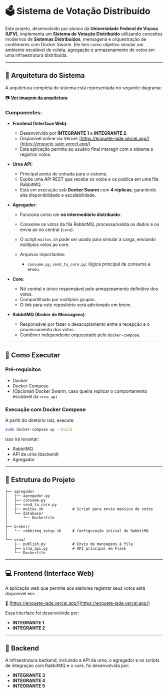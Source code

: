 # 🗳️ Sistema de Votação Distribuído

Este projeto, desenvolvido por alunos da **Universidade Federal de Viçosa (UFV)**, implementa um **Sistema de Votação Distribuído** utilizando conceitos modernos de **Sistemas Distribuídos**, mensageria e orquestração de contêineres com Docker Swarm. Ele tem como objetivo simular um ambiente escalável de coleta, agregação e armazenamento de votos em uma infraestrutura distribuída.

---

## 📐 Arquitetura do Sistema

A arquitetura completa do sistema está representada no seguinte diagrama:

📷 **[Ver imagem da arquitetura](./arquitetura.png)** 


### Componentes:

* **Frontend (Interface Web)**:

  * Desenvolvido por **INTEGRANTE 1** e **INTEGRANTE 2**.
  * Disponível online via Vercel: [https://enquete-jade.vercel.app/](https://enquete-jade.vercel.app/)
  * Esta aplicação permite ao usuário final interagir com o sistema e registrar votos.

* **Urna API**:

  * Principal ponto de entrada para o sistema.
  * Expõe uma API REST que recebe os votos e os publica em uma fila RabbitMQ.
  * Está em execução sob **Docker Swarm** com **4 réplicas**, garantindo alta disponibilidade e escalabilidade.

* **Agregador**:

  * Funciona como um **nó intermediário distribuído**.
  * Consome os votos da fila RabbitMQ, processa/valida os dados e os envia ao nó central (`core`).
  * O script `muitos.sh` pode ser usado para simular a carga, enviando múltiplos votos ao core.
  * Arquivos importantes:

    * `consume.py`, `send_to_core.py`: lógica principal de consumo e envio.

* **Core**:

  * Nó central e único responsável pelo armazenamento definitivo dos votos.
  * Compartilhado por múltiplos grupos.
  * O link para este repositório será adicionado em breve.

* **RabbitMQ (Broker de Mensagens)**:

  * Responsável por fazer o desacoplamento entre a recepção e o processamento dos votos.
  * Contêiner independente orquestrado pelo `docker-compose`.

---

## 🚀 Como Executar

### Pré-requisitos

* Docker
* Docker Compose
* (Opcional) Docker Swarm, caso queira replicar o comportamento escalável da `urna_api`

### Execução com Docker Compose

A partir do diretório raiz, execute:

```bash
sudo docker-compose up --build
```

Isso irá levantar:

* RabbitMQ
* API da urna (backend)
* Agregador

---

## 📁 Estrutura do Projeto

```
├── agregador
│   ├── agregador.py
│   ├── consume.py
│   ├── send_to_core.py
│   ├── muitos.sh             # Script para envio massivo de votos
│   └── database/
│       └── Dockerfile
│
├── broker/
│   └── rabbitmq_setup.sh     # Configuração inicial do RabbitMQ
│
└── urna/
    ├── publish.py            # Envio de mensagens à fila
    ├── urna_api.py           # API principal em Flask
    └── Dockerfile
```

---

## 💻 Frontend (Interface Web)

A aplicação web que permite aos eleitores registrar seus votos está disponível em:

🔗 [https://enquete-jade.vercel.app/](https://enquete-jade.vercel.app/)

Essa interface foi desenvolvida por:

* **INTEGRANTE 1**
* **INTEGRANTE 2**

---

## 🧠 Backend

A infraestrutura backend, incluindo a API da urna, o agregador e os scripts de integração com RabbitMQ e o core, foi desenvolvida por:

* **INTEGRANTE 3**
* **INTEGRANTE 4**
* **INTEGRANTE 5**



